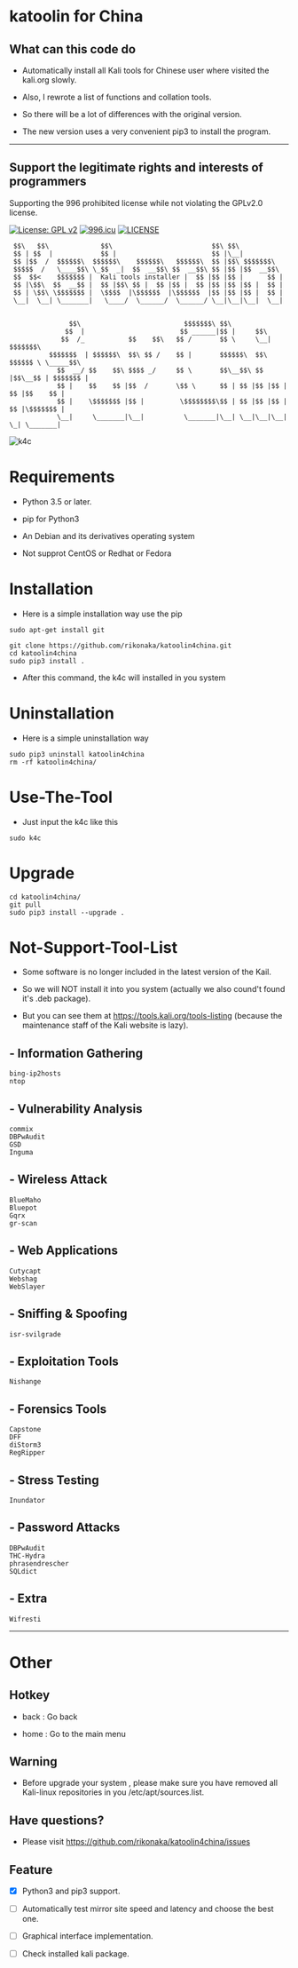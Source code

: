 # katoolin for China

## What can this code do

- Automatically install all Kali tools for Chinese user where visited the kali.org slowly.

- Also, I rewrote a list of functions and collation tools.

- So there will be a lot of differences with the original version.

- The new version uses a very convenient pip3 to install the program.

---

## Support the legitimate rights and interests of programmers

Supporting the 996 prohibited license while not violating the GPLv2.0 license.

[![License: GPL v2](https://img.shields.io/badge/License-GPL%20v2-blue.svg)](https://www.gnu.org/licenses/old-licenses/gpl-2.0.en.html) [![996.icu](https://img.shields.io/badge/link-996.icu-red.svg)](https://996.icu) [![LICENSE](https://img.shields.io/badge/license-NPL%20(The%20996%20Prohibited%20License)-blue.svg)](https://github.com/996icu/996.ICU/blob/master/LICENSE)

```
 $$\   $$\             $$\                         $$\ $$\
 $$ | $$  |            $$ |                        $$ |\__|
 $$ |$$  /  $$$$$$\  $$$$$$\    $$$$$$\   $$$$$$\  $$ |$$\ $$$$$$$\
 $$$$$  /   \____$$\ \_$$  _|  $$  __$$\ $$  __$$\ $$ |$$ |$$  __$$\
 $$  $$<    $$$$$$$ |  Kali tools installer |  $$ |$$ |$$ |      $$ |
 $$ |\$$\  $$  __$$ |  $$ |$$\ $$ |  $$ |$$ |  $$ |$$ |$$ |$$ |  $$ |
 $$ | \$$\ \$$$$$$$ |  \$$$$  |\$$$$$$  |\$$$$$$  |$$ |$$ |$$ |  $$ |
 \__|  \__| \_______|   \____/  \______/  \______/ \__|\__|\__|  \__|


               $$\                          $$$$$$$\ $$\
              $$  |                        $$ ______|$$ |     $$\
             $$  /_           $$    $$\   $$ /       $$ \     \__|         $$$$$$$\
          $$$$$$$  | $$$$$$\  $$\ $$ /    $$ |       $$$$$$\  $$\ $$$$$$ \ \_____$$\
            $$  __/ $$    $$\ $$$$ _/     $$ \       $$\__$$\ $$ |$$\__$$ | $$$$$$$ |
            $$ |    $$    $$ |$$  /       \$$ \      $$ | $$ |$$ |$$ | $$ |$$    $$ |
            $$ |    \$$$$$$$ |$$ |         \$$$$$$$$\$$ | $$ |$$ |$$ | $$ |\$$$$$$$ |
            \__|     \_______|\__|          \_______|\__| \__|\__|\__|  \_| \_______| 
```

![k4c](https://github.com/rikonaka/katoolin4china/blob/master/pic/howtouse.gif)

# Requirements

- Python 3.5 or later.

- pip for Python3

- An Debian and its derivatives operating system

- Not supprot CentOS or Redhat or Fedora

# Installation

- Here is a simple installation way use the pip

```
sudo apt-get install git

git clone https://github.com/rikonaka/katoolin4china.git
cd katoolin4china
sudo pip3 install .
```

- After this command, the k4c will installed in you system

# Uninstallation

- Here is a simple uninstallation way

```
sudo pip3 uninstall katoolin4china
rm -rf katoolin4china/
```

# Use-The-Tool

- Just input the k4c like this

```
sudo k4c
```

# Upgrade

```
cd katoolin4china/
git pull
sudo pip3 install --upgrade .
```

# Not-Support-Tool-List

- Some software is no longer included in the latest version of the Kail.

- So we will NOT install it into you system (actually we also cound't found it's .deb package).

- But you can see them at https://tools.kali.org/tools-listing (because the maintenance staff of the Kali website is lazy).

## - Information Gathering

```
bing-ip2hosts
ntop
```

## - Vulnerability Analysis
```
commix
DBPwAudit
GSD
Inguma
```

## - Wireless Attack
```
BlueMaho
Bluepot
Gqrx
gr-scan
```

## - Web Applications
```
Cutycapt
Webshag
WebSlayer
```

## - Sniffing & Spoofing
```
isr-svilgrade
```

## - Exploitation Tools
```
Nishange
```

## - Forensics Tools
```
Capstone
DFF
diStorm3
RegRipper
```

## - Stress Testing
```
Inundator
```

## - Password Attacks
```
DBPwAudit
THC-Hydra
phrasendrescher
SQLdict
```

## - Extra
```
Wifresti
```

---

# Other

## Hotkey

- back : Go back

- home : Go to the main menu

## Warning

- Before upgrade your system , please make sure you have removed all Kali-linux repositories in you /etc/apt/sources.list.

## Have questions?

- Please visit https://github.com/rikonaka/katoolin4china/issues

## Feature

- [x] Python3 and pip3 support.

- [ ] Automatically test mirror site speed and latency and choose the best one.

- [ ] Graphical interface implementation.

- [ ] Check installed kali package.
